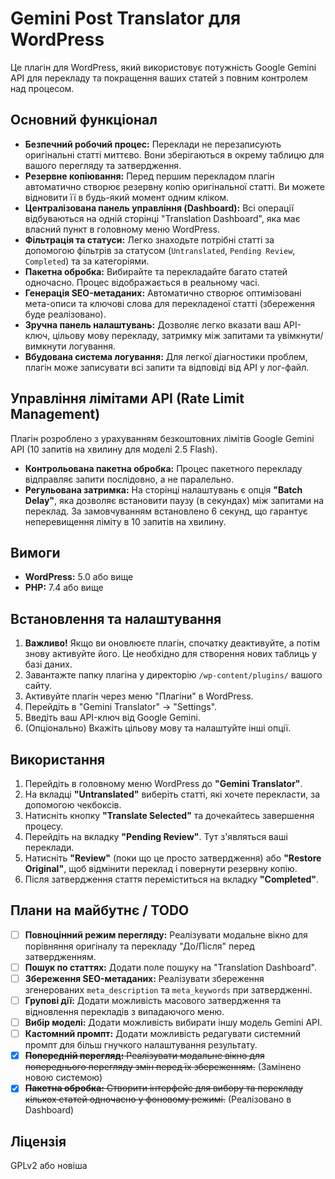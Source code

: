 # Gemini Post Translator для WordPress

Це плагін для WordPress, який використовує потужність Google Gemini API для перекладу та покращення ваших статей з повним контролем над процесом.

## Основний функціонал

*   **Безпечний робочий процес:** Переклади не перезаписують оригінальні статті миттєво. Вони зберігаються в окрему таблицю для вашого перегляду та затвердження.
*   **Резервне копіювання:** Перед першим перекладом плагін автоматично створює резервну копію оригінальної статті. Ви можете відновити її в будь-який момент одним кліком.
*   **Централізована панель управління (Dashboard):** Всі операції відбуваються на одній сторінці "Translation Dashboard", яка має власний пункт в головному меню WordPress.
*   **Фільтрація та статуси:** Легко знаходьте потрібні статті за допомогою фільтрів за статусом (`Untranslated`, `Pending Review`, `Completed`) та за категоріями.
*   **Пакетна обробка:** Вибирайте та перекладайте багато статей одночасно. Процес відображається в реальному часі.
*   **Генерація SEO-метаданих:** Автоматично створює оптимізовані мета-описи та ключові слова для перекладеної статті (збереження буде реалізовано).
*   **Зручна панель налаштувань:** Дозволяє легко вказати ваш API-ключ, цільову мову перекладу, затримку між запитами та увімкнути/вимкнути логування.
*   **Вбудована система логування:** Для легкої діагностики проблем, плагін може записувати всі запити та відповіді від API у лог-файл.

## Управління лімітами API (Rate Limit Management)

Плагін розроблено з урахуванням безкоштовних лімітів Google Gemini API (10 запитів на хвилину для моделі 2.5 Flash).

*   **Контрольована пакетна обробка:** Процес пакетного перекладу відправляє запити послідовно, а не паралельно.
*   **Регульована затримка:** На сторінці налаштувань є опція **"Batch Delay"**, яка дозволяє встановити паузу (в секундах) між запитами на переклад. За замовчуванням встановлено 6 секунд, що гарантує неперевищення ліміту в 10 запитів на хвилину.

## Вимоги

*   **WordPress:** 5.0 або вище
*   **PHP:** 7.4 або вище

## Встановлення та налаштування

1.  **Важливо!** Якщо ви оновлюєте плагін, спочатку деактивуйте, а потім знову активуйте його. Це необхідно для створення нових таблиць у базі даних.
2.  Завантажте папку плагіна у директорію `/wp-content/plugins/` вашого сайту.
3.  Активуйте плагін через меню "Плагіни" в WordPress.
4.  Перейдіть в "Gemini Translator" -> "Settings".
5.  Введіть ваш API-ключ від Google Gemini.
6.  (Опціонально) Вкажіть цільову мову та налаштуйте інші опції.

## Використання

1.  Перейдіть в головному меню WordPress до **"Gemini Translator"**.
2.  На вкладці **"Untranslated"** виберіть статті, які хочете перекласти, за допомогою чекбоксів.
3.  Натисніть кнопку **"Translate Selected"** та дочекайтесь завершення процесу.
4.  Перейдіть на вкладку **"Pending Review"**. Тут з'являться ваші переклади.
5.  Натисніть **"Review"** (поки що це просто затвердження) або **"Restore Original"**, щоб відмінити переклад і повернути резервну копію.
6.  Після затвердження стаття переміститься на вкладку **"Completed"**.

## Плани на майбутнє / TODO

-   [ ] **Повноцінний режим перегляду:** Реалізувати модальне вікно для порівняння оригіналу та перекладу "До/Після" перед затвердженням.
-   [ ] **Пошук по статтях:** Додати поле пошуку на "Translation Dashboard".
-   [ ] **Збереження SEO-метаданих:** Реалізувати збереження згенерованих `meta_description` та `meta_keywords` при затвердженні.
-   [ ] **Групові дії:** Додати можливість масового затвердження та відновлення перекладів з випадаючого меню.
-   [ ] **Вибір моделі:** Додати можливість вибирати іншу модель Gemini API.
-   [ ] **Кастомний промпт:** Додати можливість редагувати системний промпт для більш гнучкого налаштування результату.
-   [x] ~~**Попередній перегляд:** Реалізувати модальне вікно для попереднього перегляду змін перед їх збереженням.~~ (Замінено новою системою)
-   [x] ~~**Пакетна обробка:** Створити інтерфейс для вибору та перекладу кількох статей одночасно у фоновому режимі.~~ (Реалізовано в Dashboard)

## Ліцензія

GPLv2 або новіша
